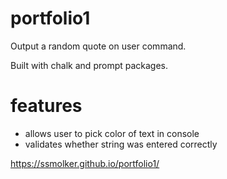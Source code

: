 # portfolio1

Output a random quote on user command. 

Built with chalk and prompt packages.

# features 
- allows user to pick color of text in console
- validates whether string was entered correctly

https://ssmolker.github.io/portfolio1/